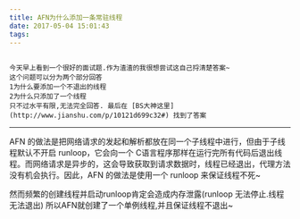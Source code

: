 ```yaml
---
title: AFN为什么添加一条常驻线程
date: 2017-05-04 15:01:43
tags:
---
```


```

今天早上看到一个很好的面试题.作为渣渣的我很想尝试这自己捋清楚答案~
这个问题可以分为两个部分回答
1为什么要添加一个不退出的线程
2为什么只添加了一个线程
只不过水平有限,无法完全回答. 最后在 [BS大神这里](http://www.jianshu.com/p/10121d699c32#) 找到了答案

```

---
AFN 的做法是把网络请求的发起和解析都放在同一个子线程中进行，但由于子线程默认不开启 runloop，它会向一个 C语言程序那样在运行完所有代码后退出线程。而网络请求是异步的，这会导致获取到请求数据时，线程已经退出，代理方法没有机会执行。因此，AFN 的做法是使用一个 runloop 来保证线程不死~

然而频繁的创建线程并启动runloop肯定会造成内存泄露(runloop 无法停止.线程无法退出)
所以AFN就创建了一个单例线程,并且保证线程不退出~